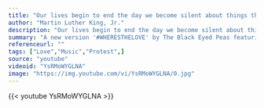```yaml
---
title: "Our lives begin to end the day we become silent about things that matter."
author: "Martin Luther King, Jr."
description: "Our lives begin to end the day we become silent about things that matter. - Martin Luther King, Jr. quotes from GetInspired365.com"
summary: "A new version '#WHERESTHELOVE' by The Black Eyed Peas featuring The World was released on August 31, 2016, in collaboration with a great number of artists within the music industry. The proceeds of the charity single will go to educational programs."
referenceurl: ""
tags: ["Love","Music","Protest",]
source: "youtube"
videoid: "YsRMoWYGLNA"
image: "https://img.youtube.com/vi/YsRMoWYGLNA/0.jpg"
---
```


{{< youtube YsRMoWYGLNA >}}
